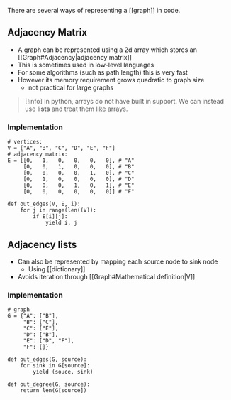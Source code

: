 There are several ways of representing a [[graph]] in code.

## Adjacency Matrix
- A graph can be represented using a 2d array which stores an [[Graph#Adjacency|adjacency matrix]]
- This is sometimes used in low-level languages
- For some algorithms (such as path length) this is very fast
- However its memory requirement grows quadratic to graph size 
	- not practical for large graphs

> [!info] 
> In python, arrays do not have built in support. We can instead use **lists** and treat them like arrays.

### Implementation

```
# vertices:
V = ["A", "B", "C", "D", "E", "F"]
# adjacency matrix:
E = [[0,   1,   0,   0,   0,   0], # "A"
     [0,   0,   1,   0,   0,   0], # "B"
     [0,   0,   0,   0,   1,   0], # "C"
     [0,   1,   0,   0,   0,   0], # "D"
     [0,   0,   0,   1,   0,   1], # "E"
     [0,   0,   0,   0,   0,   0]] # "F"

def out_edges(V, E, i):
    for j in range(len((V)):
        if E[i][j]:
            yield i, j
```


## Adjacency lists
- Can also be represented by mapping each source node to sink node
	- Using [[dictionary]]
- Avoids iteration through [[Graph#Mathematical definition|V]]

### Implementation
```
# graph
G = {"A": ["B"],
     "B": ["C"],
     "C": ["E"],
     "D": ["B"],
     "E": ["D", "F"],
     "F": []}

def out_edges(G, source):
    for sink in G[source]:
        yield (souce, sink)

def out_degree(G, source):
    return len(G[source])
```